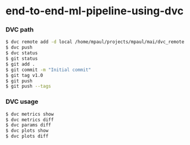 # end-to-end-ml-pipeline-using-dvc

### DVC path

```sh
$ dvc remote add -d local /home/mpaul/projects/mpaul/mai/dvc_remote
$ dvc push
$ dvc status
$ git status
$ git add .
$ git commit -m "Initial commit"
$ git tag v1.0
$ git push
$ git push --tags

```

### DVC usage

```sh
$ dvc metrics show
$ dvc metrics diff
$ dvc params diff
$ dvc plots show
$ dvc plots diff
```
